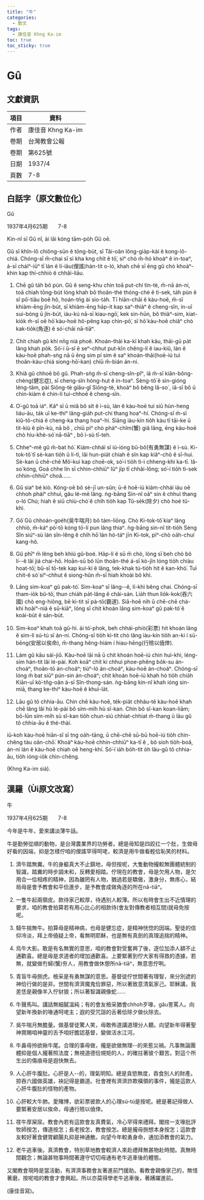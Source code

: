 ```yaml
---
title: "牛"
categories:
  - 散文
tags:
  - 康佳音 Khng Ka-im
toc: true
toc_sticky: true
---
```


# Gû

## 文獻資訊

| 項目 | 資料 |
|---|---|
| 作者 | 康佳音 Khng Ka-im |
| 卷期 | 台灣教會公報 |
| 卷期 | 第625號 |
| 日期 | 1937/4 |
| 頁數 | 7-8 |

## 白話字（原文數位化）

Gû

1937年4月625期       7-8

Kin-nî sī Gû nî, ài lâi kóng tām-po̍h Gû oē.

Gû sī khîn-lô chiông-sūn ê tōng-bu̍t, sī Tâi-oân lông-gia̍p-kài ê kong-lô-chiá. Chóng-sī m̄-chai sī sì kha kng chi̍t ê tō͘, siⁿ chò m̄-hó khoàⁿ ê in-toaⁿ, á-sī cháiⁿ-iūⁿ tī lán ê lí-iâu(俚謠)hán-tit o-ló, khah chē sī ēng gû chò khoàⁿ-khin kap thí-chhiò ê chhâi-liāu.

1. Chē gû ta̍h bô pùn. Gû ê seng-khu chin toā put-chí tìn-tè, m̄-nā án-ni, toā chiah tōng-bu̍t lóng khah bô thoân-thé thóng-chè ê tì-sek, ta̍h pùn ê sî pō͘-tiāu boē hô, hoán-tńg ài sio-ta̍h. Tī hiān-chāi ê kàu-hoē, m̄-sī khiàm-ēng jîn-bu̍t, sī khiàm-ēng ha̍p-it kap saⁿ-thiàⁿ ê cheng-sîn, in-uī sui-bóng ū jîn-bu̍t, iáu-kú nā-sī kiau-ngō͘, kek sin-hūn, bô thiàⁿ-sim, kiat-kio̍k m̄-sī oē hō͘ kàu-hoē hô-pêng kap chìn-pō͘, sī hō͘ kàu-hoē chiâⁿ chò kak-tio̍k(角逐) ê só͘-chāi nā-tiāⁿ.

2. Chi̍t chiah gû khí nn̄g niá phoê. Khoán-thāi ka-kī khah kāu, thāi-gū pa̍t lâng khah po̍k. Só͘-í ū-sî ē seⁿ-chhut put-kīn chêng-lí ê iau-kiû, lán ê kàu-hoē phah-sǹg nā ū ēng sim pí sim ê saⁿ khoán-thāi(hoē-iú tuì thoân-kàu-chiá siong-hō͘-kan) chiū m̄-bián án-ni.

3. Khiâ gû chhoē bô gû. Phah-sǹg m̄-sī cheng-sîn-pīⁿ, iā m̄-sī kiān-bông-chèng(健忘症), sī cheng-sîn hóng-hut ê in-toaⁿ. Sèng-tô͘ ê sìn-gióng léng-tām, pài Siōng-tè giâu-gî Siōng-tè, khoàⁿ bô bêng Iâ-so͘ , iā-sī bô ū chin-kiàm ê chin-lí tui-chhoē ê cheng-sîn.

4. O͘-gû toā iáⁿ. Káⁿ sī ū miâ bô si̍t ê ì-sù, lán ê kàu-hoē tuì siū hùn-heng liáu-āu, ta̍k uī ke-thiⁿ lâng-gia̍h put-chí thang hoaⁿ-hí. Chóng-sī m̄-sī kiû-tō-chiá ê cheng-ka thang hoaⁿ-hí. Siāng iàu-kín tio̍h kàu tī tāi-ke ū tit-kiù ê pîn-kù, nā bô , chiū pìⁿ chò phàⁿ-chîm(蟹) giâ lâng, ēng kàu-hoē chò hiu-khè-só͘ nā-tiāⁿ , bô ì-sù tī-teh.

5. Chheⁿ-mê gû m̄-bat hó͘. Kiám-chhái sī iú-ióng bû-bô͘(有勇無謀) ê ì-sù. Ki-tok-tô͘ tī sè-kan tio̍h ū lí-tì, lâi hun-pia̍t chiah ê sîn kap kiâⁿ-chò ê sī-hui. Sè-kan ū chē-chē Mô͘-kuí kap choē-ok, só͘-í tio̍h tì-ì chheng-khì ka-tī. Iâ-so͘ kóng, Goá chhe lín sī chhin-chhiūⁿ Iûⁿ ji̍p tī chhâi-lông; só͘-í tio̍h tì-sek chhin-chhiūⁿ choâ......

6. Gû siaⁿ bé kiò. Kóng-oē bô sè-jī un-sûn; ū-ê hoē-iú kiám-chhái iáu oē chhoh pháiⁿ chhuì, gâu lé-mē lâng. ǹg-bāng Sin-nî oāⁿ sin ê chhuì thang o-ló Chú; hiah ê siū chiù-chó͘ ê chi̍h tio̍h kap Tû-se̍k(除夕) chò hoé tû-khì.

7. Gô͘ Gû chhoán-goe̍h(吳牛喘月) bô tám-liōng. Chò Ki-tok-tô͘ kiaⁿ lâng chhiò, m̄-káⁿ pò͘-tō kóng tō-lí pun lâng thiaⁿ. ǹg-bāng sin-nî tit-tio̍h Sèng Sîn siúⁿ-sù lán sîn-lêng ê chi̍h hō͘ lán hó-táⁿ jīn Ki-tok, pìⁿ-chò oa̍h-chuí kang-hô.

8. Gû phīⁿ m̄ lêng beh khiú gû-boé. Ha̍p-lí ê sū m̄ chò, lóng sī beh chò bô lí--ê lâi jiá chai-hō. Hoān-sū bô lūn thoân-thé á-sī kò-jîn lóng tio̍h chiàu hoat-tō͘; bû-sī tō-tek kap kui-kí ê lâng, tek-khak tú-tio̍h hit ê kan-khó͘. Tuì chit-ê só͘ siⁿ-chhut ê siong-hûn m̄-sī hiah khoài bô khì.

9. Lâng sim-koaⁿ gû pak-tó͘. Sim-koaⁿ sī lâng--ê, lí-khì bêng chai. Chóng-sī tham-io̍k bû-tō͘, thun chia̍h pa̍t-lâng ê châi-sán. Lia̍h thun lio̍k-kok(吞六國) chò eng-hiông, bē kì-tit sī pà-tō(霸道). Siā-hoē ni̍h ū chē-chē chà-khi hoâiⁿ-niá ê sū-kiāⁿ, lóng sī chit khoán lâng sim-koaⁿ gû pak-tó͘ ê koài-bu̍t ê sán-bu̍t.

10. Sim-koaⁿ khah toā gû-hì. ài tó͘-phok, beh chhái-phiò(彩票) hit khoán lâng ê sim-lí sú-tú sī án-ni. Chóng-sī tio̍h kì-tit chò lâng iàu-kín tio̍h an-ki í sū-bēng(安居以俟命), m̄-thang hêng-hiám í hiau-hēng(行險以僥倖).

11. Lám gû kāu sái-jiō. Kàu-hoē lāi nā ū chit khoán hoē-iú chin huì-khì, léng-sim hán-tit lâi lé-pài. Koh koāⁿ chi̍t ki chhuì phoe-phêng bo̍k-su án-choáⁿ, thoân-tō án-choáⁿ; tiúⁿ-ló án-choáⁿ, kàu-hoē án-choáⁿ. Chóng-sī lóng m̄ bat siūⁿ pún-sin án-choáⁿ; chit khoán hoē-iú khah hó tio̍h chia̍h Kiān-uī kò͘-tn̂g-oân á-sī Sîn-thong-sán. ǹg-bāng kin-nî khah ióng sin-miā, thang ke-thiⁿ kàu-hoē ê khuì-la̍t.

12. Lāu gû tô chhia-āu. Chin chē kàu-hoē, te̍k-pia̍t chháu-tē kàu-hoē khah chē lâng lâi hù lé-pài bô sím-mi̍h hù sî-kan. Chin bô sî-kan koan-liām; bō-lūn sím-mi̍h sū sî-kan tio̍h chun-siú chhiat-chhiat m̄-thang ū lāu gû tô chhia-āu ê thé-thài.

iū-koh kàu-hoē hiān-sî sī tng oa̍h-tāng, ū chē-chē sū-bū hoē-iú tio̍h chìn-chêng tàu oān-chō͘. Khoàⁿ kàu-hoē chhin-chhiūⁿ ka-tī ê , bô sioh tio̍h-boâ, án-ni lán ê kàu-hoē chiah oē heng-khí. Só͘-í ia̍h bo̍h-tit o̍h lāu-gû tô chhia-āu, tio̍h ióng-io̍k chìn-chêng.

(Khng Ka-im siá).

## 漢羅（Ùi原文改寫）

牛

1937年4月625期       7-8

今年是牛年，愛來講淡薄牛話。

牛是勤勞從順的動物，是台灣農業界的功勞者。總是毋知是四跤扛一个肚，生做毋好看的因端，抑是怎樣佇咱的俚謠罕得呵咾，較濟是用牛做看輕佮恥笑的材料。

1. 濟牛踏無糞。牛的身軀真大不止鎮地，毋但按呢，大隻動物攏較無團體統制的智識，踏糞的時步調未和，反轉愛相踏。佇現在的教會，毋是欠用人物，是欠用合一佮相疼的精神，因為雖罔有人物，猶過若是驕傲，激身分，無疼心，結局毋是會予教會和平佮進步，是予教會成做角逐的所在nā-tiāⁿ。

2. 一隻牛起兩領皮。款待家己較厚，待遇別人較薄。所以有時會生出不近情理的要求，咱的教會拍算若有用心比心的相款待(會友對傳教者相互間)就毋免按呢。

3. 騎牛揣無牛。拍算毋是精神病，也毋是健忘症，是精神恍惚的因端。聖徒的信仰冷淡，拜上帝僥疑上帝，看無明耶穌，也是無有真劍的真理追揣的精神。

4. 烏牛大影。敢是有名無實的意思，咱的教會對受奮興了後，逐位加添人額不止通歡喜。總是毋是求道者的增加通歡喜。上要緊著到佇大家有得救的憑據，若無，就變做冇蟳(蟹)夯人，用教會做休憩所nā-tiāⁿ，無意思佇咧。

5. 青盲牛毋捌虎。檢采是有勇無謀的意思。基督徒佇世間著有理智，來分別遮的神佮行做的是非。世間有濟濟魔鬼佮罪惡，所以著致意清氣家己。耶穌講，我差恁是親像羊入佇豺狼；所以著智識親像蛇......

6. 牛聲馬叫。講話無細膩溫純；有的會友檢采猶會chhoh歹喙，gâu詈罵人。向望新年換新的喙通呵咾主；遐的受咒詛的舌著佮除夕做伙除去。

7. 吳牛喘月無膽量。做基督徒驚人笑，毋敢佈道講道理分人聽。向望新年得著聖神賞賜咱神靈的舌予咱好膽認基督，變做活水江河。

8. 牛鼻毋拎欲揪牛尾。合理的事毋做，攏是欲做無理--的來惹災禍。凡事無論團體抑是個人攏著照法度；無視道德佮規矩的人，的確拄著彼个艱苦。對這个所生出的傷痕毋是遐快無去。

9. 人心肝牛腹肚。心肝是人--的，理氣明知。總是貪慾無度，吞食別人的財產。掠吞六國做英雄，袂記得是霸道。社會裡有濟濟詐欺橫領的事件，攏是這款人心肝牛腹肚的怪物的產物。

10. 心肝較大牛肺。愛賭博，欲彩票彼款人的心理sú-tú是按呢。總是著記得做人要緊著安居以俟命，毋通行險以僥倖。

11. 荏牛厚屎尿。教會內若有這款會友真費氣，冷心罕得來禮拜。閣捾一支喙批評牧師按怎，傳道按怎；長老按怎，教會按怎。總是攏毋捌想本身按怎；這款會友較好著食健胃顧腸丸抑是神通散。向望今年較勇身命，通加添教會的氣力。

12. 老牛逃車後。真濟教會，特別草地教會較濟人來赴禮拜無甚物赴時間。真無時間觀念；無論甚物事時間著遵守切切毋通有老牛逃車後的體態。

又閣教會現時是當活動，有濟濟事務會友著進前鬥援助。看教會親像家己的，無惜著磨，按呢咱的教會才會興起。所以亦莫得學老牛逃車後，著踴躍進前。

(康佳音寫)。
